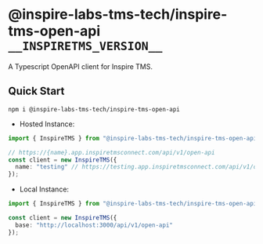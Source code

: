 # @inspire-labs-tms-tech/inspire-tms-open-api `__INSPIRETMS_VERSION__`

A Typescript OpenAPI client for Inspire TMS.

## Quick Start

```shell
npm i @inspire-labs-tms-tech/inspire-tms-open-api
```

- Hosted Instance:

```typescript
import { InspireTMS } from "@inspire-labs-tms-tech/inspire-tms-open-api";

// https://{name}.app.inspiretmsconnect.com/api/v1/open-api
const client = new InspireTMS({
  name: "testing" // https://testing.app.inspiretmsconnect.com/api/v1/open-api
});
```

- Local Instance:

```typescript
import { InspireTMS } from "@inspire-labs-tms-tech/inspire-tms-open-api";

const client = new InspireTMS({
  base: "http://localhost:3000/api/v1/open-api"
});
```